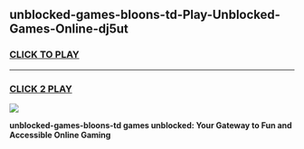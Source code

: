 
## unblocked-games-bloons-td-Play-Unblocked-Games-Online-dj5ut
<h3>
<a href="https://premium76.site?title=unblocked-games-bloons-td&ref=24A">CLICK TO PLAY</a></h3>
<hr>

<h3>
<a href="https://premium76.site?title=unblocked-games-bloons-td&ref=24A">CLICK 2 PLAY</a>
  
</h3>

<a href="https://premium76.site?title=unblocked-games-bloons-td&ref=24A"><img src="https://clearcache.store/games.png"></a>


**unblocked-games-bloons-td games unblocked: Your Gateway to Fun and Accessible Online Gaming**
